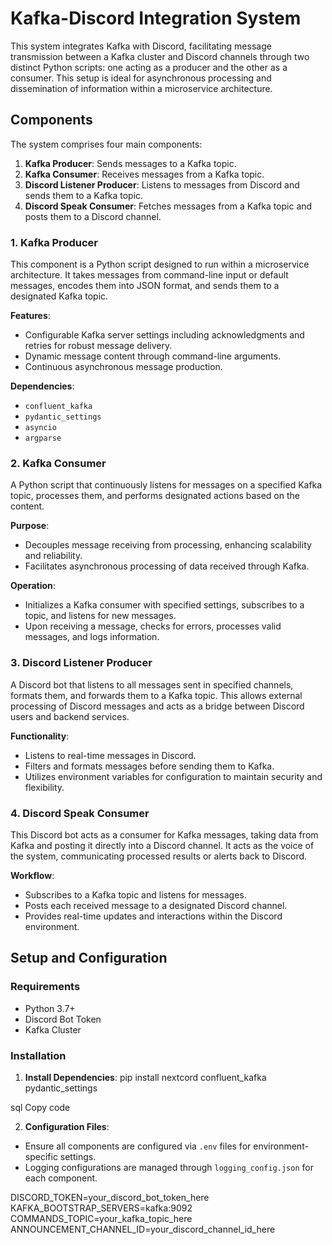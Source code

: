 # Kafka-Discord Integration System

This system integrates Kafka with Discord, facilitating message transmission between a Kafka cluster and Discord channels through two distinct Python scripts: one acting as a producer and the other as a consumer. This setup is ideal for asynchronous processing and dissemination of information within a microservice architecture.

## Components

The system comprises four main components:

1. **Kafka Producer**: Sends messages to a Kafka topic.
2. **Kafka Consumer**: Receives messages from a Kafka topic.
3. **Discord Listener Producer**: Listens to messages from Discord and sends them to a Kafka topic.
4. **Discord Speak Consumer**: Fetches messages from a Kafka topic and posts them to a Discord channel.

### 1. Kafka Producer

This component is a Python script designed to run within a microservice architecture. It takes messages from command-line input or default messages, encodes them into JSON format, and sends them to a designated Kafka topic.

**Features**:
- Configurable Kafka server settings including acknowledgments and retries for robust message delivery.
- Dynamic message content through command-line arguments.
- Continuous asynchronous message production.

**Dependencies**:
- `confluent_kafka`
- `pydantic_settings`
- `asyncio`
- `argparse`

### 2. Kafka Consumer

A Python script that continuously listens for messages on a specified Kafka topic, processes them, and performs designated actions based on the content.

**Purpose**:
- Decouples message receiving from processing, enhancing scalability and reliability.
- Facilitates asynchronous processing of data received through Kafka.

**Operation**:
- Initializes a Kafka consumer with specified settings, subscribes to a topic, and listens for new messages.
- Upon receiving a message, checks for errors, processes valid messages, and logs information.

### 3. Discord Listener Producer

A Discord bot that listens to all messages sent in specified channels, formats them, and forwards them to a Kafka topic. This allows external processing of Discord messages and acts as a bridge between Discord users and backend services.

**Functionality**:
- Listens to real-time messages in Discord.
- Filters and formats messages before sending them to Kafka.
- Utilizes environment variables for configuration to maintain security and flexibility.

### 4. Discord Speak Consumer

This Discord bot acts as a consumer for Kafka messages, taking data from Kafka and posting it directly into a Discord channel. It acts as the voice of the system, communicating processed results or alerts back to Discord.

**Workflow**:
- Subscribes to a Kafka topic and listens for messages.
- Posts each received message to a designated Discord channel.
- Provides real-time updates and interactions within the Discord environment.

## Setup and Configuration

### Requirements

- Python 3.7+
- Discord Bot Token
- Kafka Cluster

### Installation

1. **Install Dependencies**:
pip install nextcord confluent_kafka pydantic_settings

sql
Copy code

2. **Configuration Files**:
- Ensure all components are configured via `.env` files for environment-specific settings.
- Logging configurations are managed through `logging_config.json` for each component.

DISCORD_TOKEN=your_discord_bot_token_here
KAFKA_BOOTSTRAP_SERVERS=kafka:9092
COMMANDS_TOPIC=your_kafka_topic_here
ANNOUNCEMENT_CHANNEL_ID=your_discord_channel_id_here
